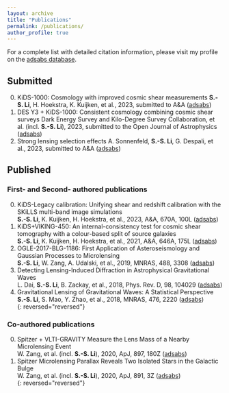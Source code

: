 ```yaml
---
layout: archive
title: "Publications"
permalink: /publications/
author_profile: true
---
```


For a complete list with detailed citation information, please visit my profile on the [adsabs database](https://ui.adsabs.harvard.edu/search/q=orcid%3A0000-0001-9952-7408&sort=date+desc).


## Submitted
0. KiDS-1000: Cosmology with improved cosmic shear measurements
**S.-S. Li**, H. Hoekstra, K. Kuijken, et al., 2023, submitted to A&A ([adsabs](https://ui.adsabs.harvard.edu/abs/2023arXiv230611124L/abstract))
0. DES Y3 + KiDS-1000: Consistent cosmology combining cosmic shear surveys
Dark Energy Survey and Kilo-Degree Survey Collaboration, et al. (incl. **S.-S. Li**), 2023, submitted to the Open Journal of Astrophysics ([adsabs](https://ui.adsabs.harvard.edu/abs/2023arXiv230517173E/abstract))  
0. Strong lensing selection effects
A. Sonnenfeld, **S.-S. Li**, G. Despali, et al., 2023, submitted to A&A ([adsabs](https://ui.adsabs.harvard.edu/abs/2023arXiv230113230S/abstract))  

## Published

### First- and Second- authored publications

0. KiDS-Legacy calibration: Unifying shear and redshift calibration with the SKiLLS multi-band image simulations  
**S.-S. Li**, K. Kuijken, H. Hoekstra, et al., 2023, A&A, 670A, 100L ([adsabs](https://ui.adsabs.harvard.edu/abs/2023A%26A...670A.100L/abstract))  
0. KiDS+VIKING-450: An internal-consistency test for cosmic shear tomography with a colour-based split of source galaxies  
**S.-S. Li**, K. Kuijken, H. Hoekstra, et al., 2021, A&A, 646A, 175L ([adsabs](https://ui.adsabs.harvard.edu/abs/2021A%26A...646A.175L/abstract))  
0. OGLE-2017-BLG-1186: First Application of Asteroseismology and Gaussian Processes to Microlensing  
**S.-S. Li**, W. Zang, A. Udalski, et al., 2019, MNRAS, 488, 3308 ([adsabs](https://ui.adsabs.harvard.edu/abs/2019MNRAS.488.3308L/abstract))  
0. Detecting Lensing-Induced Diffraction in Astrophysical Gravitational Waves  
L. Dai, **S.-S. Li**, B. Zackay, et al., 2018, Phys. Rev. D, 98, 104029 ([adsabs](https://ui.adsabs.harvard.edu/abs/2018PhRvD..98j4029D/abstract))  
0. Gravitational Lensing of Gravitational Waves: A Statistical Perspective  
**S.-S. Li**, S. Mao, Y. Zhao, et al., 2018, MNRAS, 476, 2220 ([adsabs](https://ui.adsabs.harvard.edu/abs/2018MNRAS.476.2220L/exportcitation))  
{: reversed="reversed"}

### Co-authored publications

0. Spitzer + VLTI-GRAVITY Measure the Lens Mass of a Nearby Microlensing Event  
W. Zang, et al. (incl. **S.-S. Li**), 2020, ApJ, 897, 180Z ([adsabs](https://ui.adsabs.harvard.edu/abs/2020ApJ...897..180Z/abstract))  
0. Spitzer Microlensing Parallax Reveals Two Isolated Stars in the Galactic Bulge  
W. Zang, et al. (incl. **S.-S. Li**), 2020, ApJ, 891, 3Z ([adsabs](https://ui.adsabs.harvard.edu/abs/2020ApJ...891....3Z/abstract))  
{: reversed="reversed"}